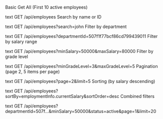 Basic Get All (First 10 active employees)

text
GET /api/employees
Search by name or ID

text
GET /api/employees?search=john
Filter by department

text
GET /api/employees?departmentId=507f1f77bcf86cd799439011
Filter by salary range

text
GET /api/employees?minSalary=50000&maxSalary=80000
Filter by grade level

text
GET /api/employees?minGradeLevel=3&maxGradeLevel=5
Pagination (page 2, 5 items per page)

text
GET /api/employees?page=2&limit=5
Sorting (by salary descending)

text
GET /api/employees?sortBy=employmentInfo.currentSalary&sortOrder=desc
Combined filters

text
GET /api/employees?departmentId=507f...&minSalary=50000&status=active&page=1&limit=20